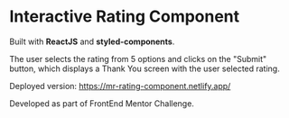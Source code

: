 # Interactive Rating Component

Built with **ReactJS** and **styled-components**. <br />

The user selects the rating from 5 options and clicks on the "Submit" button, which displays a Thank You screen with the user selected rating.<br />

Deployed version: https://mr-rating-component.netlify.app/ <br />

Developed as part of FrontEnd Mentor Challenge.
